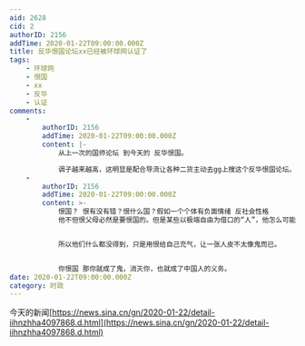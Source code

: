 ```yaml
---
aid: 2628
cid: 2
authorID: 2156
addTime: 2020-01-22T09:00:00.000Z
title: 反华恨国论坛xx已经被环球网认证了
tags:
    - 环球网
    - 恨国
    - xx
    - 反华
    - 认证
comments:
    -
        authorID: 2156
        addTime: 2020-01-22T09:00:00.000Z
        content: |-
            从上一次的国师论坛 到今天的 反华恨国。

            调子越来越高，这明显是配合导流让各种二货主动去gg上搜这个反华恨国论坛。
    -
        authorID: 2156
        addTime: 2020-01-22T09:00:00.000Z
        content: >-
            恨国？ 恨有没有错？恨什么国？假如一个个体有负面情绪 反社会性格
            他不但恨父母必然是要恨国的。但是某些以极端自由为借口的“人”，他怎么可能在乎恨的对象是谁，他就是在恨罢了。他有恨的自由，我有不把他们当正常人对待的自由。


            所以他们什么都没得到，只是用恨给自己充气，让一张人皮不太像鬼而已。


            你恨国 那你就成了鬼，消灭你，也就成了中国人的义务。
date: 2020-01-22T09:00:00.000Z
category: 时政
---
```


今天的新闻[https://news.sina.cn/gn/2020-01-22/detail-iihnzhha4097868.d.html](https://news.sina.cn/gn/2020-01-22/detail-iihnzhha4097868.d.html)
